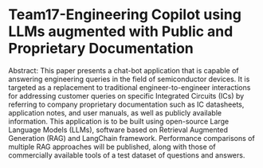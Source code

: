 # Team17-Engineering Copilot using LLMs augmented with Public and Proprietary Documentation


Abstract:
This paper presents a chat-bot application that is capable of answering engineering queries in the field of semiconductor devices. It is targeted as a replacement to traditional engineer-to-engineer interactions for addressing customer queries on specific Integrated Circuits (ICs) by referring to company proprietary documentation such as IC datasheets, application notes, and user manuals, as well as publicly available information. This application is to be built using open-source Large Language Models (LLMs), software based on Retrieval Augmented Generation (RAG) and LangChain framework. Performance comparisons of multiple RAG approaches will be published, along with those of commercially available tools of a test dataset of questions and answers.
